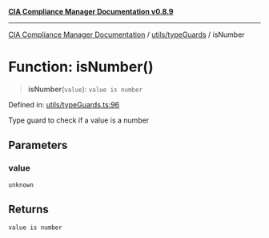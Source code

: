 [**CIA Compliance Manager Documentation v0.8.9**](../../../README.md)

***

[CIA Compliance Manager Documentation](../../../modules.md) / [utils/typeGuards](../README.md) / isNumber

# Function: isNumber()

> **isNumber**(`value`): `value is number`

Defined in: [utils/typeGuards.ts:96](https://github.com/Hack23/cia-compliance-manager/blob/e1ae27dd41c4ccea8a13cdec993022242a97dce3/src/utils/typeGuards.ts#L96)

Type guard to check if a value is a number

## Parameters

### value

`unknown`

## Returns

`value is number`
